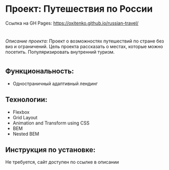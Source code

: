 # Проект: Путешествия по России

Ссылка на GH Pages: https://oxitenko.github.io/russian-travel/

#

_Описание проекта:_ Проект о возможностях путешествий по стране без виз и ограничений. Цель проекта рассказать о местах, которые можно посетить.  Популяризировать внутренний туризм.

#

## Функциональность:

- Одностраничный адаптивный лендинг

## Технологии: 

- Flexbox
- Grid Layout
- Animation and Transform using CSS
- BEM 
- Nested BEM

## Инструкция по установке: 
Не требуется, сайт доступен по ссылке в описании
